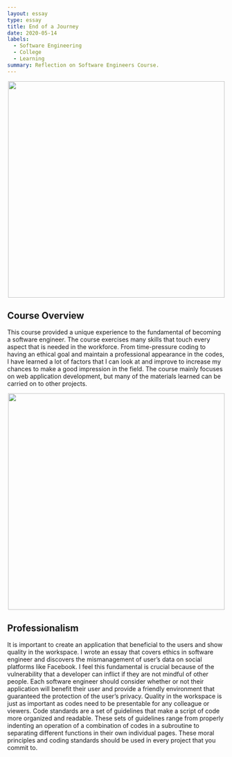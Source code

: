 ```yaml
---
layout: essay
type: essay
title: End of a Journey 
date: 2020-05-14
labels:
  - Software Engineering
  - College
  - Learning
summary: Reflection on Software Engineers Course.
---
```


<p align='center'>  
<img src="https://galusaustralis.com/wp-content/uploads/2020/02/Workflow-Automation-Market-1170x610.jpg" width='500'/>
</p>

## Course Overview
This course provided a unique experience to the fundamental of becoming a software engineer. The course exercises many skills that touch every aspect that is needed in the workforce. From time-pressure coding to having an ethical goal and maintain a professional appearance in the codes, I have learned a lot of factors that I can look at and improve to increase my chances to make a good impression in the field. The course mainly focuses on web application development, but many of the materials learned can be carried on to other projects.      
<p align='center'>  
<img src="https://www.shallibegin.com/wp-content/uploads/2017/11/compsoft.jpg" width='500'/>
</p>

## Professionalism
It is important to create an application that beneficial to the users and show quality in the workspace. I wrote an essay that covers ethics in software engineer and discovers the mismanagement of user’s data on social platforms like Facebook. I feel this fundamental is crucial because of the vulnerability that a developer can inflict if they are not mindful of other people. Each software engineer should consider whether or not their application will benefit their user and provide a friendly environment that guaranteed the protection of the user’s privacy. Quality in the workspace is just as important as codes need to be presentable for any colleague or viewers. Code standards are a set of guidelines that make a script of code more organized and readable. These sets of guidelines range from properly indenting an operation of a combination of codes in a subroutine to separating different functions in their own individual pages. These moral principles and coding standards should be used in every project that you commit to.       

